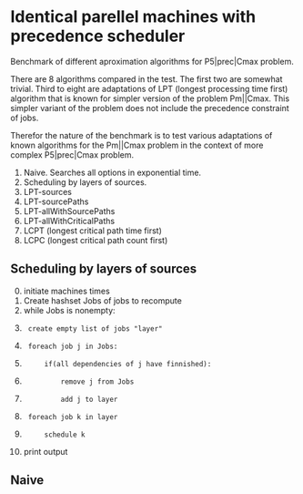 # Identical parellel machines with precedence scheduler

Benchmark of different aproximation algorithms for P5|prec|Cmax problem.

There are 8 algorithms compared in the test. The first two are somewhat trivial. Third to eight are adaptations of LPT (longest processing time first) algorithm that is known for simpler version of the problem Pm||Cmax. This simpler variant of the problem does not include the precedence constraint of jobs.

Therefor the nature of the benchmark is to test various adaptations of known algorithms for the Pm||Cmax problem in the context of more complex P5|prec|Cmax problem. 

1. Naive. Searches all options in exponential time.
2. Scheduling by layers of sources.
3. LPT-sources
4. LPT-sourcePaths
5. LPT-allWithSourcePaths
6. LPT-allWithCriticalPaths
7. LCPT (longest critical path time first)
8. LCPC (longest critical path count first)

## Scheduling by layers of sources

0. initiate machines times
1. Create hashset Jobs of jobs to recompute
2. while Jobs is nonempty:
3. 		create empty list of jobs "layer"
4. 		foreach job j in Jobs:
5. 			if(all dependencies of j have finnished):
6. 				remove j from Jobs
7. 				add j to layer		
8.		foreach job k in layer
9. 			schedule k 
10. print output

## Naive

